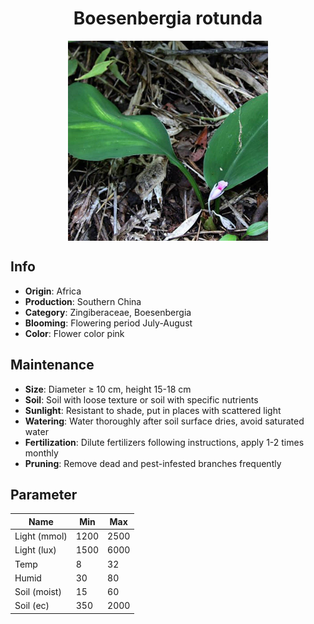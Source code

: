 <h1 align='center'>Boesenbergia rotunda</h1>
<p align="center">
    <img 
        align='center'
        width='320'
        src="../images/boesenbergia rotunda.png" 
        alt='Boesenbergia rotunda' />
</p>

## Info

 - **Origin**: Africa
 - **Production**: Southern China
 - **Category**: Zingiberaceae, Boesenbergia
 - **Blooming**: Flowering period July-August
 - **Color**: Flower color pink

## Maintenance

 - **Size**: Diameter ≥ 10 cm, height 15-18 cm
 - **Soil**: Soil with loose texture or soil with specific nutrients
 - **Sunlight**: Resistant to shade, put in places with scattered light
 - **Watering**: Water thoroughly after soil surface dries, avoid saturated water
 - **Fertilization**: Dilute fertilizers following instructions, apply 1-2 times monthly
 - **Pruning**: Remove dead and pest-infested branches frequently

## Parameter

| Name         | Min  | Max   |
|--------------|------|-------|
| Light (mmol) | 1200 | 2500  |
| Light (lux)  | 1500 | 6000 |
| Temp         | 8    | 32    |
| Humid        | 30   | 80    |
| Soil (moist) | 15   | 60    |
| Soil (ec)    | 350  | 2000  |
